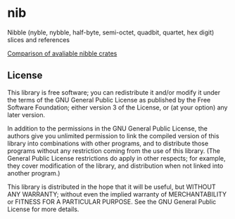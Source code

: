 # nib

Nibble (nyble, nybble, half-byte, semi-octet, quadbit, quartet, hex digit)
slices and references

[Comparison of avaliable nibble crates](COMPARE.md)

## License

This library is free software; you can redistribute it and/or modify it under
the terms of the GNU General Public License as published by the Free Software
Foundation; either version 3 of the License, or (at your option) any later
version.

In addition to the permissions in the GNU General Public License, the authors
give you unlimited permission to link the compiled version of this library into
combinations with other programs, and to distribute those programs without any
restriction coming from the use of this library. (The General Public License
restrictions do apply in other respects; for example, they cover modification
of the library, and distribution when not linked into another program.)

This library is distributed in the hope that it will be useful, but WITHOUT ANY
WARRANTY; without even the implied warranty of MERCHANTABILITY or FITNESS FOR A
PARTICULAR PURPOSE.  See the GNU General Public License for more
details.
